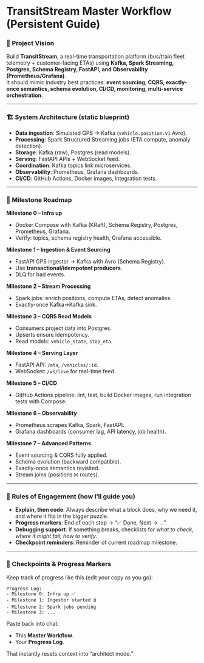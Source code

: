 # TransitStream Master Workflow (Persistent Guide)

### 🎯 Project Vision
Build **TransitStream**, a real-time transportation platform (bus/train fleet telemetry + customer-facing ETAs) using **Kafka, Spark Streaming, Postgres, Schema Registry, FastAPI, and Observability (Prometheus/Grafana)**.  
It should mimic industry best practices: **event sourcing, CQRS, exactly-once semantics, schema evolution, CI/CD, monitoring, multi-service orchestration**.

---

### 🏗️ System Architecture (static blueprint)

- **Data ingestion**: Simulated GPS → Kafka (`vehicle.position.v1` Avro).  
- **Processing**: Spark Structured Streaming jobs (ETA compute, anomaly detection).  
- **Storage**: Kafka (raw), Postgres (read models).  
- **Serving**: FastAPI APIs + WebSocket feed.  
- **Coordination**: Kafka topics link microservices.  
- **Observability**: Prometheus, Grafana dashboards.  
- **CI/CD**: GitHub Actions, Docker images, integration tests.  

---

### 📍 Milestone Roadmap

**Milestone 0 – Infra up**  
- Docker Compose with Kafka (KRaft), Schema Registry, Postgres, Prometheus, Grafana.  
- Verify: topics, schema registry health, Grafana accessible.  

**Milestone 1 – Ingestion & Event Sourcing**  
- FastAPI GPS ingestor → Kafka with Avro (Schema Registry).  
- Use **transactional/idempotent producers**.  
- DLQ for bad events.  

**Milestone 2 – Stream Processing**  
- Spark jobs: enrich positions, compute ETAs, detect anomalies.  
- Exactly-once Kafka→Kafka sink.  

**Milestone 3 – CQRS Read Models**  
- Consumers project data into Postgres.  
- Upserts ensure idempotency.  
- Read models: `vehicle_state`, `stop_eta`.  

**Milestone 4 – Serving Layer**  
- FastAPI API: `/eta`, `/vehicles/:id`.  
- WebSocket: `/ws/live` for real-time feed.  

**Milestone 5 – CI/CD**  
- GitHub Actions pipeline: lint, test, build Docker images, run integration tests with Compose.  

**Milestone 6 – Observability**  
- Prometheus scrapes Kafka, Spark, FastAPI.  
- Grafana dashboards (consumer lag, API latency, job health).  

**Milestone 7 – Advanced Patterns**  
- Event sourcing & CQRS fully applied.  
- Schema evolution (backward compatible).  
- Exactly-once semantics revisited.  
- Stream joins (positions ⨝ routes).  

---

### 🧭 Rules of Engagement (how I’ll guide you)
- **Explain, then code**: Always describe what a block does, why we need it, and where it fits in the bigger puzzle.  
- **Progress markers**: End of each step → “✅ Done, Next → …”.  
- **Debugging support**: If something breaks, checklists for *what to check, where it might fail, how to verify*.  
- **Checkpoint reminders**: Reminder of current roadmap milestone.  

---

### 📝 Checkpoints & Progress Markers
Keep track of progress like this (edit your copy as you go):

```
Progress Log:
- Milestone 0: Infra up ✅
- Milestone 1: Ingestor started ⏳
- Milestone 2: Spark jobs pending
- Milestone 3: ...
```

Paste back into chat:  
- This **Master Workflow**.  
- Your **Progress Log**.  

That instantly resets context into “architect mode.”
